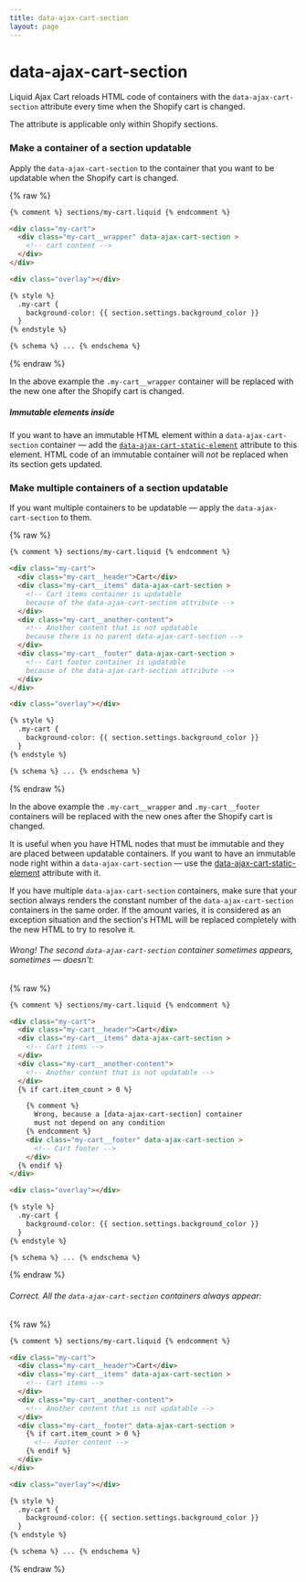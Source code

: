 ```yaml
---
title: data-ajax-cart-section
layout: page
---
```


# data-ajax-cart-section

Liquid Ajax Cart reloads HTML code of containers with the `data-ajax-cart-section` attribute every time when the Shopify cart is changed. 

The attribute is applicable only within Shopify sections.

### Make a container of a section updatable

Apply the `data-ajax-cart-section` to the container that you want to be updatable when the Shopify cart is changed.

{% raw %}
```html
{% comment %} sections/my-cart.liquid {% endcomment %}

<div class="my-cart">
  <div class="my-cart__wrapper" data-ajax-cart-section >
    <!-- cart content -->
  </div>
</div> 

<div class="overlay"></div>

{% style %}
  .my-cart {
    background-color: {{ section.settings.background_color }}
  }
{% endstyle %}

{% schema %} ... {% endschema %}
```
{% endraw %}

In the above example the `.my-cart__wrapper` container will be replaced with the new one after the Shopify cart is changed. 

##### Immutable elements inside

If you want to have an immutable HTML element within a `data-ajax-cart-section` container — add the [`data-ajax-cart-static-element`](/v1/reference/data-ajax-cart-static-element/) attribute to this element. HTML code of an immutable container will *not* be replaced when its section gets updated.

### Make multiple containers of a section updatable

If you want multiple containers to be updatable — apply the `data-ajax-cart-section` to them.

{% raw %}
```html
{% comment %} sections/my-cart.liquid {% endcomment %}

<div class="my-cart">
  <div class="my-cart__header">Cart</div>
  <div class="my-cart__items" data-ajax-cart-section >
    <!-- Cart items container is updatable
    because of the data-ajax-cart-section attribute -->
  </div>
  <div class="my-cart__another-content">
    <!-- Another content that is not updatable 
    because there is no parent data-ajax-cart-section -->
  </div>
  <div class="my-cart__footer" data-ajax-cart-section >
    <!-- Cart footer container is updatable 
    because of the data-ajax-cart-section attribute -->
  </div>
</div> 

<div class="overlay"></div>

{% style %}
  .my-cart {
    background-color: {{ section.settings.background_color }}
  }
{% endstyle %}

{% schema %} ... {% endschema %}
```
{% endraw %}

In the above example the `.my-cart__wrapper` and `.my-cart__footer` containers will be replaced with the new ones after the Shopify cart is changed. 

It is useful when you have HTML nodes that must be immutable and they are placed between updatable containers. If you want to have an immutable node right within a `data-ajax-cart-section` — use the [data-ajax-cart-static-element](/v1/reference/data-ajax-cart-static-element/) attribute with it.

If you have multiple `data-ajax-cart-section` containers, make sure that your section always renders the constant number of the `data-ajax-cart-section` containers in the same order. If the amount varies, it is considered as an exception situation and the section's HTML will be replaced completely with the new HTML to try to resolve it. 

###### Wrong! The second `data-ajax-cart-section` container sometimes appears, sometimes — doesn't: 
{% raw %}
```html
{% comment %} sections/my-cart.liquid {% endcomment %}

<div class="my-cart">
  <div class="my-cart__header">Cart</div>
  <div class="my-cart__items" data-ajax-cart-section >
    <!-- Cart items -->
  </div>
  <div class="my-cart__another-content">
    <!-- Another content that is not updatable -->
  </div>
  {% if cart.item_count > 0 %}

    {% comment %} 
      Wrong, because a [data-ajax-cart-section] container
      must not depend on any condition
    {% endcomment %}
    <div class="my-cart__footer" data-ajax-cart-section >
      <!-- Cart footer -->
    </div>
  {% endif %}
</div> 

<div class="overlay"></div>

{% style %}
  .my-cart {
    background-color: {{ section.settings.background_color }}
  }
{% endstyle %}

{% schema %} ... {% endschema %}
```
{% endraw %}

###### Correct. All the `data-ajax-cart-section` containers always appear: 
{% raw %}
```html
{% comment %} sections/my-cart.liquid {% endcomment %}

<div class="my-cart">
  <div class="my-cart__header">Cart</div>
  <div class="my-cart__items" data-ajax-cart-section >
    <!-- Cart items -->
  </div>
  <div class="my-cart__another-content">
    <!-- Another content that is not updatable -->
  </div>
  <div class="my-cart__footer" data-ajax-cart-section >
    {% if cart.item_count > 0 %}
      <!-- Footer content -->
    {% endif %}
  </div>
</div> 

<div class="overlay"></div>

{% style %}
  .my-cart {
    background-color: {{ section.settings.background_color }}
  }
{% endstyle %}

{% schema %} ... {% endschema %}
```
{% endraw %}
